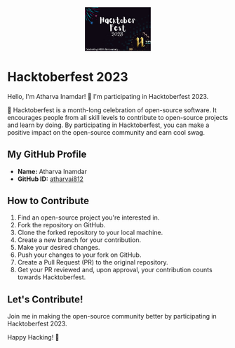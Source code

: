 <div align="center">
  <img src="hacktober_logo.png" alt="Hacktoberfest Logo" width="150">
</div>

# Hacktoberfest 2023

Hello, I'm Atharva Inamdar! 👋
I'm participating in Hacktoberfest 2023.

🚀 Hacktoberfest is a month-long celebration of open-source software. It encourages people from all skill levels to contribute to open-source projects and learn by doing. By participating in Hacktoberfest, you can make a positive impact on the open-source community and earn cool swag.

## My GitHub Profile

- **Name:** Atharva Inamdar
- **GitHub ID:** [atharvai812](https://github.com/atharvai812)

## How to Contribute

1. Find an open-source project you're interested in.
2. Fork the repository on GitHub.
3. Clone the forked repository to your local machine.
4. Create a new branch for your contribution.
5. Make your desired changes.
6. Push your changes to your fork on GitHub.
7. Create a Pull Request (PR) to the original repository.
8. Get your PR reviewed and, upon approval, your contribution counts towards Hacktoberfest.

## Let's Contribute!

Join me in making the open-source community better by participating in Hacktoberfest 2023.

Happy Hacking! 🎉
